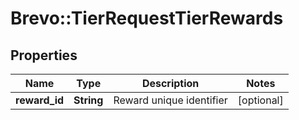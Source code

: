 # Brevo::TierRequestTierRewards

## Properties
Name | Type | Description | Notes
------------ | ------------- | ------------- | -------------
**reward_id** | **String** | Reward unique identifier | [optional] 


